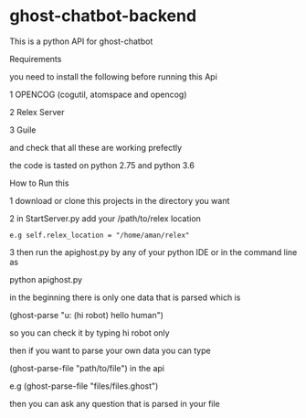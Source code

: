 # ghost-chatbot-backend

This is a python API for ghost-chatbot


Requirements

you need to install the following before running this Api

1 OPENCOG (cogutil, atomspace and opencog)

2 Relex Server

3 Guile

and check that all these are working prefectly

the code is tasted on python 2.75 and python 3.6


How to Run this

1 download or clone this projects in the directory you want

2 in StartServer.py add your /path/to/relex location

    e.g self.relex_location = "/home/aman/relex"

3 then run the apighost.py by any of your python IDE
   or in the command line as 

   python apighost.py
   
  in the beginning there is only one data that is parsed which is 

  (ghost-parse "u: (hi robot) hello human")
  
  so you can check it by typing hi robot only
  
  then if you want to parse your own data you can type 
  
  (ghost-parse-file "path/to/file") in the api
  
  e.g (ghost-parse-file "files/files.ghost")  
  
  then you can ask any question that is parsed in your file
   